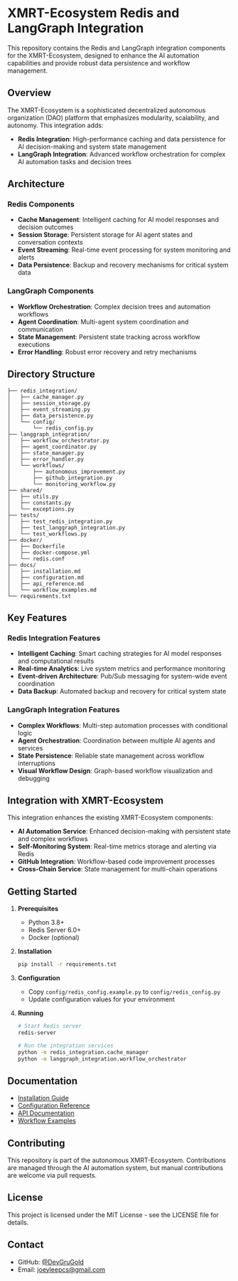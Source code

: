 # XMRT-Ecosystem Redis and LangGraph Integration

This repository contains the Redis and LangGraph integration components for the XMRT-Ecosystem, designed to enhance the AI automation capabilities and provide robust data persistence and workflow management.

## Overview

The XMRT-Ecosystem is a sophisticated decentralized autonomous organization (DAO) platform that emphasizes modularity, scalability, and autonomy. This integration adds:

- **Redis Integration**: High-performance caching and data persistence for AI decision-making and system state management
- **LangGraph Integration**: Advanced workflow orchestration for complex AI automation tasks and decision trees

## Architecture

### Redis Components
- **Cache Management**: Intelligent caching for AI model responses and decision outcomes
- **Session Storage**: Persistent storage for AI agent states and conversation contexts
- **Event Streaming**: Real-time event processing for system monitoring and alerts
- **Data Persistence**: Backup and recovery mechanisms for critical system data

### LangGraph Components
- **Workflow Orchestration**: Complex decision trees and automation workflows
- **Agent Coordination**: Multi-agent system coordination and communication
- **State Management**: Persistent state tracking across workflow executions
- **Error Handling**: Robust error recovery and retry mechanisms

## Directory Structure

```
├── redis_integration/
│   ├── cache_manager.py
│   ├── session_storage.py
│   ├── event_streaming.py
│   ├── data_persistence.py
│   └── config/
│       └── redis_config.py
├── langgraph_integration/
│   ├── workflow_orchestrator.py
│   ├── agent_coordinator.py
│   ├── state_manager.py
│   ├── error_handler.py
│   └── workflows/
│       ├── autonomous_improvement.py
│       ├── github_integration.py
│       └── monitoring_workflow.py
├── shared/
│   ├── utils.py
│   ├── constants.py
│   └── exceptions.py
├── tests/
│   ├── test_redis_integration.py
│   ├── test_langgraph_integration.py
│   └── test_workflows.py
├── docker/
│   ├── Dockerfile
│   ├── docker-compose.yml
│   └── redis.conf
├── docs/
│   ├── installation.md
│   ├── configuration.md
│   ├── api_reference.md
│   └── workflow_examples.md
└── requirements.txt
```

## Key Features

### Redis Integration Features
- **Intelligent Caching**: Smart caching strategies for AI model responses and computational results
- **Real-time Analytics**: Live system metrics and performance monitoring
- **Event-driven Architecture**: Pub/Sub messaging for system-wide event coordination
- **Data Backup**: Automated backup and recovery for critical system state

### LangGraph Integration Features
- **Complex Workflows**: Multi-step automation processes with conditional logic
- **Agent Orchestration**: Coordination between multiple AI agents and services
- **State Persistence**: Reliable state management across workflow interruptions
- **Visual Workflow Design**: Graph-based workflow visualization and debugging

## Integration with XMRT-Ecosystem

This integration enhances the existing XMRT-Ecosystem components:

- **AI Automation Service**: Enhanced decision-making with persistent state and complex workflows
- **Self-Monitoring System**: Real-time metrics storage and alerting via Redis
- **GitHub Integration**: Workflow-based code improvement processes
- **Cross-Chain Service**: State management for multi-chain operations

## Getting Started

1. **Prerequisites**
   - Python 3.8+
   - Redis Server 6.0+
   - Docker (optional)

2. **Installation**
   ```bash
   pip install -r requirements.txt
   ```

3. **Configuration**
   - Copy `config/redis_config.example.py` to `config/redis_config.py`
   - Update configuration values for your environment

4. **Running**
   ```bash
   # Start Redis server
   redis-server

   # Run the integration services
   python -m redis_integration.cache_manager
   python -m langgraph_integration.workflow_orchestrator
   ```

## Documentation

- [Installation Guide](docs/installation.md)
- [Configuration Reference](docs/configuration.md)
- [API Documentation](docs/api_reference.md)
- [Workflow Examples](docs/workflow_examples.md)

## Contributing

This repository is part of the autonomous XMRT-Ecosystem. Contributions are managed through the AI automation system, but manual contributions are welcome via pull requests.

## License

This project is licensed under the MIT License - see the LICENSE file for details.

## Contact

- GitHub: [@DevGruGold](https://github.com/DevGruGold)
- Email: joeyleepcs@gmail.com

